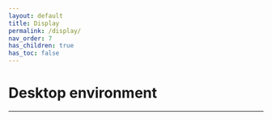 ```yaml
---
layout: default
title: Display
permalink: /display/
nav_order: 7
has_children: true
has_toc: false
---
```


# Desktop environment

---
